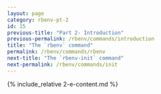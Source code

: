 ```yaml
---
layout: page
category: rbenv-pt-2
id: 15
previous-title: "Part 2- Introduction"
previous-permalink: /rbenv/commands/introduction
title: "The `rbenv` command"
permalink: /rbenv/commands/rbenv
next-title: "The `rbenv-init` command"
next-permalink: /rbenv/commands/init
---
```


{% include_relative 2-e-content.md %}
